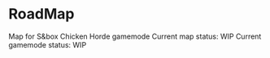 # RoadMap
Map for S&amp;box Chicken Horde gamemode
Current map status: WIP
Current gamemode status: WIP
